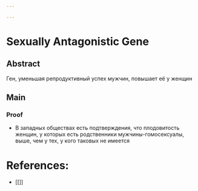 ```yaml
---

---
```

# Sexually Antagonistic Gene
## Abstract
Ген, уменьшая репродуктивный успех мужчин, повышает её у женщин
## Main
### Proof 
- В западных обществах есть подтверждения, что плодовитость женщин, у которых есть родственники мужчины-гомосексуалы, выше, чем у тех, у кого таковых не имеется
# References:
- [[]]